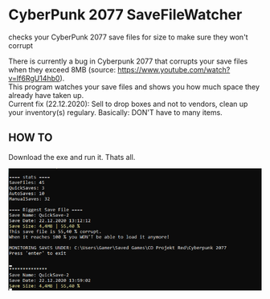 # CyberPunk 2077 SaveFileWatcher
checks your CyberPunk 2077 save files for size to make sure they won't corrupt


There is currently a bug in Cyberpunk 2077 that corrupts your save files when they exceed 8MB (source: https://www.youtube.com/watch?v=If6RgU14hb0).  
This program watches your save files and shows you how much space they already have taken up.  
Current fix (22.12.2020): Sell to drop boxes and not to vendors, clean up your inventory(s) regulary. Basically: DON'T have to many items.

## HOW TO

Download the exe and run it. Thats all.


![CyberPunk fave file watcher in acrion](CyberpunkWatcherInAction.png)
